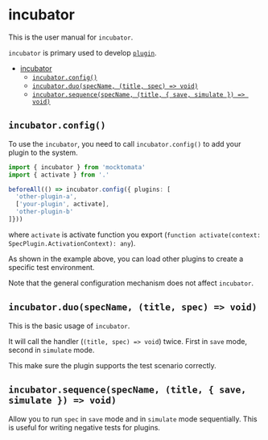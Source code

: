 # incubator

This is the user manual for `incubator`.

`incubator` is primary used to develop [`plugin`](./plugin.md).

- [incubator](#incubator)
  - [`incubator.config()`](#incubatorconfig)
  - [`incubator.duo(specName, (title, spec) => void)`](#incubatorduospecname-title-spec--void)
  - [`incubator.sequence(specName, (title, { save, simulate }) => void)`](#incubatorsequencespecname-title--save-simulate---void)

## `incubator.config()`

To use the `incubator`, you need to call `incubator.config()` to add your plugin to the system.

```ts
import { incubator } from 'mocktomata'
import { activate } from '.'

beforeAll(() => incubator.config({ plugins: [
  'other-plugin-a',
  ['your-plugin', activate],
  'other-plugin-b'
]}))
```

where `activate` is activate function you export (`function activate(context: SpecPlugin.ActivationContext): any`).

As shown in the example above, you can load other plugins to create a specific test environment.

Note that the general configuration mechanism does not affect `incubator`.

## `incubator.duo(specName, (title, spec) => void)`

This is the basic usage of `incubator`.

It will call the handler (`(title, spec) => void`) twice.
First in `save` mode, second in `simulate` mode.

This make sure the plugin supports the test scenario correctly.

## `incubator.sequence(specName, (title, { save, simulate }) => void)`

Allow you to run `spec` in `save` mode and in `simulate` mode sequentially.
This is useful for writing negative tests for plugins.
